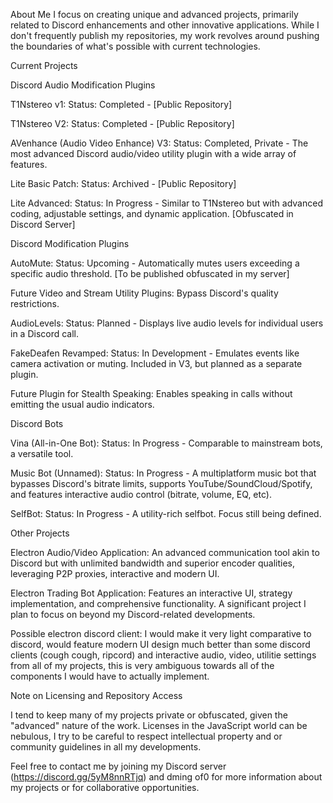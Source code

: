 About Me
I focus on creating unique and advanced projects, primarily related to Discord enhancements and other innovative applications. While I don't frequently publish my repositories, my work revolves around pushing the boundaries of what's possible with current technologies.

Current Projects



Discord Audio Modification Plugins

T1Nstereo v1: Status: Completed - [Public Repository]

T1Nstereo V2: Status: Completed - [Public Repository]

AVenhance (Audio Video Enhance) V3: Status: Completed, Private - The most advanced Discord audio/video utility plugin with a wide array of features.

Lite Basic Patch: Status: Archived - [Public Repository]

Lite Advanced: Status: In Progress - Similar to T1Nstereo but with advanced coding, adjustable settings, and dynamic application. [Obfuscated in Discord Server]



Discord Modification Plugins

AutoMute: Status: Upcoming - Automatically mutes users exceeding a specific audio threshold. [To be published obfuscated in my server]

Future Video and Stream Utility Plugins: Bypass Discord's quality restrictions.

AudioLevels: Status: Planned - Displays live audio levels for individual users in a Discord call.

FakeDeafen Revamped: Status: In Development - Emulates events like camera activation or muting. Included in V3, but planned as a separate plugin.

Future Plugin for Stealth Speaking: Enables speaking in calls without emitting the usual audio indicators.



Discord Bots

Vina (All-in-One Bot): Status: In Progress - Comparable to mainstream bots, a versatile tool.

Music Bot (Unnamed): Status: In Progress - A multiplatform music bot that bypasses Discord's bitrate limits, supports YouTube/SoundCloud/Spotify, and features interactive audio control (bitrate, volume, EQ, etc).

SelfBot: Status: In Progress - A utility-rich selfbot. Focus still being defined.



Other Projects

Electron Audio/Video Application: An advanced communication tool akin to Discord but with unlimited bandwidth and superior encoder qualities, leveraging P2P proxies, interactive and modern UI.

Electron Trading Bot Application: Features an interactive UI, strategy implementation, and comprehensive functionality. A significant project I plan to focus on beyond my Discord-related developments.

Possible electron discord client: I would make it very light comparative to discord, would feature modern UI design much better than some discord clients (cough cough, ripcord) and interactive audio, video, utilitie settings from all of my projects, this is very ambiguous towards all of the components I would have to actually implement.



Note on Licensing and Repository Access

I tend to keep many of my projects private or obfuscated, given the "advanced" nature of the work. Licenses in the JavaScript world can be nebulous, I try to be careful to respect intellectual property and or community guidelines in all my developments.

Feel free to contact me by joining my Discord server (https://discord.gg/5yM8nnRTjq) and dming of0 for more information about my projects or for collaborative opportunities.

